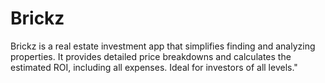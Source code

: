 # Brickz

Brickz is a real estate investment app that simplifies finding and analyzing properties. It provides detailed price breakdowns and calculates the estimated ROI, including all expenses. Ideal for investors of all levels."
